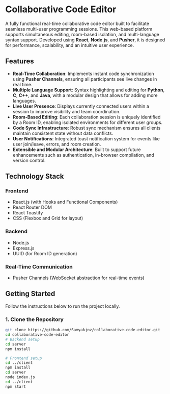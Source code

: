 # Collaborative Code Editor

A fully functional real-time collaborative code editor built to facilitate seamless multi-user programming sessions. This web-based platform supports simultaneous editing, room-based isolation, and multi-language syntax support. Developed using **React**, **Node.js**, and **Pusher**, it is designed for performance, scalability, and an intuitive user experience.

## Features

- **Real-Time Collaboration**: Implements instant code synchronization using **Pusher Channels**, ensuring all participants see live changes in real time.
- **Multiple Language Support**: Syntax highlighting and editing for **Python**, **C**, **C++**, and **Java**, with a modular design that allows for adding more languages.
- **Live User Presence**: Displays currently connected users within a session to improve visibility and team coordination.
- **Room-Based Editing**: Each collaboration session is uniquely identified by a Room ID, enabling isolated environments for different user groups.
- **Code Sync Infrastructure**: Robust sync mechanism ensures all clients maintain consistent state without data conflicts.
- **User Notifications**: Integrated toast notification system for events like user join/leave, errors, and room creation.
- **Extensible and Modular Architecture**: Built to support future enhancements such as authentication, in-browser compilation, and version control.

## Technology Stack

### Frontend
- React.js (with Hooks and Functional Components)
- React Router DOM
- React Toastify
- CSS (Flexbox and Grid for layout)

### Backend
- Node.js
- Express.js
- UUID (for Room ID generation)

### Real-Time Communication
- Pusher Channels (WebSocket abstraction for real-time events)

## Getting Started

Follow the instructions below to run the project locally.

### 1. Clone the Repository

```bash
git clone https://github.com/Samyakjnz/collaborative-code-editor.git
cd collaborative-code-editor
# Backend setup
cd server
npm install

# Frontend setup
cd ../client
npm install
cd server
node index.js
cd ../client
npm start
